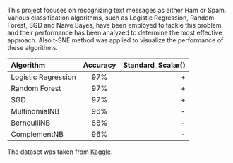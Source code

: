 This project focuses on recognizing text messages as either Ham or Spam. Various classification algorithms, such as Logistic Regression, Random Forest, SGD and Naive Bayes, have been employed to tackle this problem, and their performance has been analyzed to determine the most effective approach. Also t-SNE method was applied to visualize the performance of these algorithms. 


| Algorithm             | Accuracy | Standard_Scalar() |
|         :---          | :---: |    ---:     |
| Logistic Regression   | 97%   |      +      |
| Random Forest         | 97%   |      +      |
| SGD                   | 97%   |      +      |
| MultinomialNB         | 96%   |      -      |
| BernoulliNB           | 88%   |      -      |
| ComplementNB          | 96%   |      -      |

The dataset was taken from [Kaggle](https://www.kaggle.com/datasets/meruvulikith/190k-spam-ham-email-dataset-for-classification/data).
